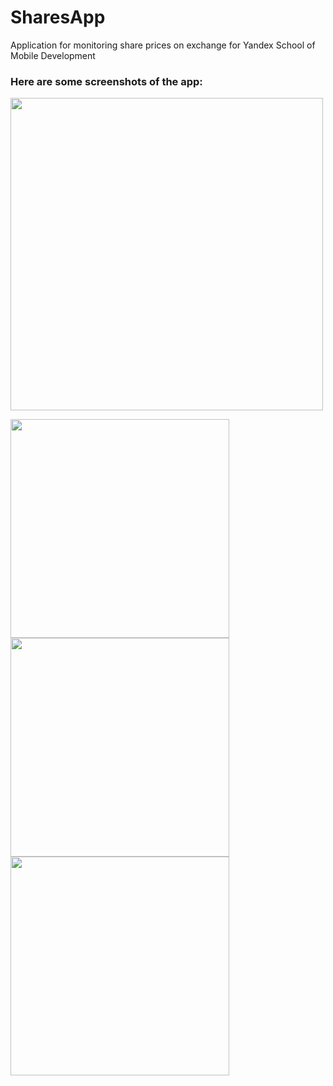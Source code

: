 # SharesApp
Application for monitoring share prices on exchange for Yandex School of Mobile Development
### Here are some screenshots of the app:

<img src="https://user-images.githubusercontent.com/24829189/113520907-cfe20680-959e-11eb-8bc1-0f63e1421462.gif" height="500" />

<img src="https://user-images.githubusercontent.com/24829189/113520979-39621500-959f-11eb-8746-8023b38e7829.png" height="350" > <img src="https://user-images.githubusercontent.com/24829189/113520981-3b2bd880-959f-11eb-8c0b-bd269eadeffc.png" height="350" > 
<img src="https://user-images.githubusercontent.com/24829189/113520982-3c5d0580-959f-11eb-9f34-39773ca4e172.png" height="350" >

